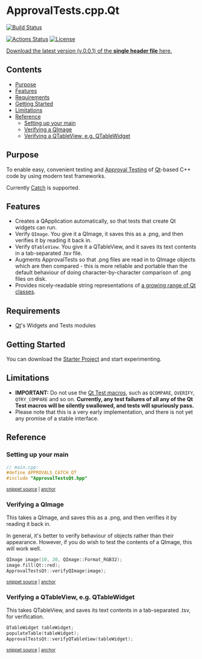 <!--
GENERATED FILE - DO NOT EDIT
This file was generated by [MarkdownSnippets](https://github.com/SimonCropp/MarkdownSnippets).
Source File: /mdsource/README.source.md
To change this file edit the source file and then execute ./run_markdown_templates.sh.
-->

<a id="top"></a>

# ApprovalTests.cpp.Qt


<!-- TODO Need the AppVeyor key for this repo from Llewellyn -->
[![Build Status](https://travis-ci.com/approvals/ApprovalTests.cpp.Qt.svg?branch=master)](https://travis-ci.com/approvals/ApprovalTests.cpp.Qt/branches)
<!-- [![Build status](https://ci.appveyor.com/api/projects/status/xxxxxxxxx?svg=true)](https://ci.appveyor.com/project/isidore/approvaltests-cpp) --> 
[![Actions Status](https://github.com/approvals/ApprovalTests.cpp.Qt/workflows/build/badge.svg)](https://github.com/approvals/ApprovalTests.cpp.Qt/actions)
[![License](https://img.shields.io/badge/License-Apache%202.0-blue.svg)](https://opensource.org/licenses/Apache-2.0)

<a href="https://github.com/approvals/ApprovalTests.cpp.Qt/releases/download/v.0.0.1/ApprovalTestsQt.v.0.0.1.hpp">Download the latest version (v.0.0.1) of the **single header file** here.</a>

<!-- toc -->
## Contents

  * [Purpose](#purpose)
  * [Features](#features)
  * [Requirements](#requirements)
  * [Getting Started](#getting-started)
  * [Limitations](#limitations)
  * [Reference](#reference)
    * [Setting up your main](#setting-up-your-main)
    * [Verifying a QImage](#verifying-a-qimage)
    * [Verifying a QTableView, e.g. QTableWidget](#verifying-a-qtableview-eg-qtablewidget)<!-- endtoc -->

## Purpose

To enable easy, convenient testing and [Approval Testing](https://github.com/approvals/ApprovalTests.cpp) of [Qt](https://www.qt.io)-based C++ code by using modern test frameworks.

Currently [Catch](https://github.com/catchorg/Catch2) is supported.

## Features

* Creates a QApplication automatically, so that tests that create Qt widgets can run.
* Verify `QImage`. You give it a QImage, it saves this as a .png, and then verifies it by reading it back in.
* Verify `QTableView`. You give it a QTableView, and it saves its text contents in a tab-separated .tsv file.
* Augments ApprovalTests so that .png files are read in to QImage objects which are then compared - this is more reliable and portable than the default behaviour of doing character-by-character comparison of .png files on disk.
* Provides nicely-readable string representations of [a growing range of Qt classes](https://github.com/approvals/ApprovalTests.cpp.Qt/blob/master/ApprovalTestsQt/integrations/catch/Catch2QtStringMaker.h).

## Requirements

* [Qt](https://www.qt.io)'s Widgets and Tests modules

## Getting Started

You can download the [Starter Project](https://github.com/approvals/ApprovalTests.cpp.Qt.StarterProject) and start experimenting.

## Limitations

* **IMPORTANT:** Do not use the [Qt Test macros](https://doc.qt.io/qt-5/qtest.html#macros), such as `QCOMPARE`, `QVERIFY`, `QTRY_COMPARE` and so on. **Currently, any test failures of all any of the Qt Test macros will be silently swallowed, and tests will spuriously pass.**
* Please note that this is a very early implementation, and there is not yet any promise of a stable interface.

## Reference

### Setting up your main

<!-- snippet: catch_2_qt_main -->
<a id='snippet-catch_2_qt_main'/></a>
```cpp
// main.cpp:
#define APPROVALS_CATCH_QT
#include "ApprovalTestsQt.hpp"
```
<sup><a href='/tests/Catch2_Tests/main.cpp#L1-L5' title='File snippet `catch_2_qt_main` was extracted from'>snippet source</a> | <a href='#snippet-catch_2_qt_main' title='Navigate to start of snippet `catch_2_qt_main`'>anchor</a></sup>
<!-- endsnippet -->

### Verifying a QImage

This takes a QImage, and saves this as a .png, and then verifies it by reading it back in.

In general, it's better to verify behaviour of objects rather than their appearance. However, if you do wish to test the contents of a QImage, this will work well.

<!-- snippet: verify_qimage -->
<a id='snippet-verify_qimage'/></a>
```cpp
QImage image(10, 20, QImage::Format_RGB32);
image.fill(Qt::red);
ApprovalTestsQt::verifyQImage(image);
```
<sup><a href='/tests/Catch2_Tests/ApprovalsQtTests.cpp#L32-L36' title='File snippet `verify_qimage` was extracted from'>snippet source</a> | <a href='#snippet-verify_qimage' title='Navigate to start of snippet `verify_qimage`'>anchor</a></sup>
<!-- endsnippet -->

### Verifying a QTableView, e.g. QTableWidget

This takes QTableView, and saves its text contents in a tab-separated .tsv, for verification.

<!-- snippet: verify_table_view -->
<a id='snippet-verify_table_view'/></a>
```cpp
QTableWidget tableWidget;
populateTable(tableWidget);
ApprovalTestsQt::verifyQTableView(tableWidget);
```
<sup><a href='/tests/Catch2_Tests/ApprovalsQtTests.cpp#L45-L49' title='File snippet `verify_table_view` was extracted from'>snippet source</a> | <a href='#snippet-verify_table_view' title='Navigate to start of snippet `verify_table_view`'>anchor</a></sup>
<!-- endsnippet -->
